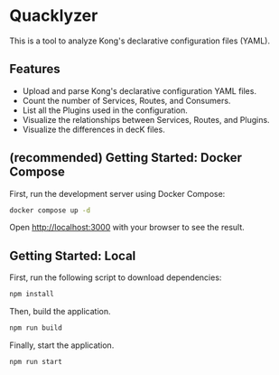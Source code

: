 # Quacklyzer

This is a tool to analyze Kong's declarative configuration files (YAML).

## Features

- Upload and parse Kong's declarative configuration YAML files.
- Count the number of Services, Routes, and Consumers.
- List all the Plugins used in the configuration.
- Visualize the relationships between Services, Routes, and Plugins.
- Visualize the differences in decK files.

## (recommended) Getting Started: Docker Compose

First, run the development server using Docker Compose:

```bash
docker compose up -d
```

Open [http://localhost:3000](http://localhost:3000) with your browser to see the result.

## Getting Started: Local

First, run the following script to download dependencies:

```bash
npm install
```

Then, build the application.

```bash
npm run build
```

Finally, start the application.

```bash
npm run start
```
